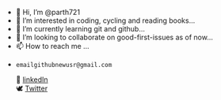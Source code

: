 - 👋 Hi, I’m @parth721
- 👀 I’m interested in coding, cycling and reading books...
- 🌱 I’m currently learning git and github...
- 💞️ I’m looking to collaborate on good-first-issues as of now...
- 📫 How to reach me ...<br>
-     emailgithubnewusr@gmail.com
  🔗 [linkedIn](linkedin.com/in/partha-pratim-ghosh-72a121245)<br>
  🕊  [Twitter](https://twitter.com/ParthG77)<br>

<!---
parth721/parth721 is a ✨ special ✨ repository because its `README.md` (this file) appears on your GitHub profile.
You can click the Preview link to take a look at your changes.
--->
